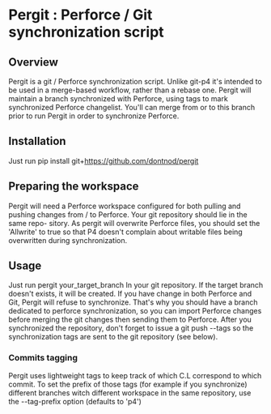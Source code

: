 # Pergit : Perforce / Git synchronization script
## Overview
Pergit is a git / Perforce synchronization script. Unlike git-p4 it's intended
to be used in a merge-based workflow, rather than a rebase one. Pergit will
maintain a branch synchronized with Perforce, using tags to mark synchronized
Perforce changelist. You'll can merge from or to this branch prior to run
Pergit in order to synchronize Perforce.

## Installation
Just run pip install git+https://github.com/dontnod/pergit

## Preparing the workspace
Pergit will need a Perforce workspace configured for both pulling and pushing
changes from / to Perforce. Your git repository should lie in the same repo-
sitory. As pergit will overwrite Perforce files, you should set the 'Allwrite'
to true so that P4 doesn't complain about writable files being overwritten
during synchronization.

## Usage
Just run
    pergit your_target_branch
In your git repository. If the target branch doesn't exists, it will be created.
If you have change in both Perforce and Git, Pergit will refuse to synchronize.
That's why you should have a branch dedicated to perforce synchronization, so
you can import Perforce changes before merging the git changes then sending them
to Perforce.
After you synchronized the repository, don't forget to issue a git push --tags so
the synchronization tags are sent to the git repository (see below).

### Commits tagging
Pergit uses lightweight tags to keep track of which C.L correspond to which
commit. To set the prefix of those tags (for example if you synchronize)
different branches witch different workspace in the same repository, use the
--tag-prefix option (defaults to 'p4')
